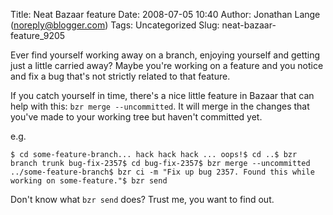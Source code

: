 Title: Neat Bazaar feature
Date: 2008-07-05 10:40
Author: Jonathan Lange (noreply@blogger.com)
Tags: Uncategorized
Slug: neat-bazaar-feature_9205

Ever find yourself working away on a branch, enjoying yourself and
getting just a little carried away? Maybe you're working on a feature
and you notice and fix a bug that's not strictly related to that
feature.  
  
If you catch yourself in time, there's a nice little feature in Bazaar
that can help with this: `bzr merge --uncommitted`. It will merge in the
changes that you've made to your working tree but haven't committed
yet.  
  
e.g.  

    $ cd some-feature-branch... hack hack hack ... oops!$ cd ..$ bzr branch trunk bug-fix-2357$ cd bug-fix-2357$ bzr merge --uncommitted ../some-feature-branch$ bzr ci -m "Fix up bug 2357. Found this while working on some-feature."$ bzr send

  
  
Don't know what `bzr send` does? Trust me, you want to find out.


